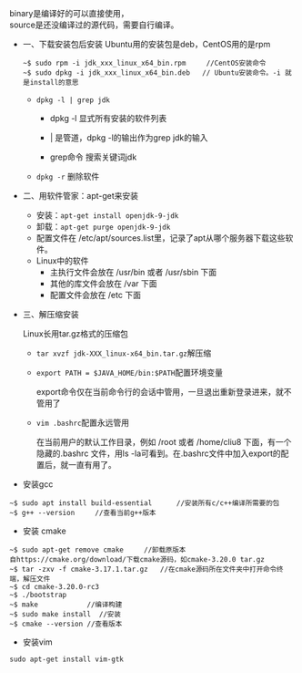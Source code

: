 binary是编译好的可以直接使用，  
source是还没编译过的源代码，需要自行编译。

- 一、下载安装包后安装 
  Ubuntu用的安装包是deb，CentOS用的是rpm

  ```
  ~$ sudo rpm -i jdk_xxx_linux_x64_bin.rpm     //CentOS安装命令
  ~$ sudo dpkg -i jdk_xxx_linux_x64_bin.deb   // Ubuntu安装命令。-i 就是install的意思
  ```

  - `dpkg -l | grep jdk`

    - dpkg -l 显式所有安装的软件列表

    - | 是管道，dpkg -l的输出作为grep jdk的输入
    - grep命令 搜索关键词jdk

  - `dpkg -r`    删除软件

- 二、用软件管家：apt-get来安装
  - 安装：`apt-get install openjdk-9-jdk`
  - 卸载：` apt-get purge openjdk-9-jdk `
  - 配置文件在 /etc/apt/sources.list里，记录了apt从哪个服务器下载这些软件。
  - Linux中的软件
    - 主执行文件会放在 /usr/bin 或者 /usr/sbin 下面
    - 其他的库文件会放在 /var 下面
    - 配置文件会放在 /etc 下面

- 三、解压缩安装

  Linux长用tar.gz格式的压缩包

  - `tar xvzf jdk-XXX_linux-x64_bin.tar.gz`解压缩

  - `export PATH = $JAVA_HOME/bin:$PATH`配置环境变量

    export命令仅在当前命令行的会话中管用，一旦退出重新登录进来，就不管用了

  - `vim .bashrc`配置永远管用

    在当前用户的默认工作目录，例如 /root 或者 /home/cliu8 下面，有一个隐藏的.bashrc 文件，用ls -la可看到。在.bashrc文件中加入export的配置后，就一直有用了。

- 安装gcc
```
~$ sudo apt install build-essential      //安装所有c/c++编译所需要的包
~$ g++ --version     //查看当前g++版本
```
- 安装 cmake
```
~$ sudo apt-get remove cmake     //卸载原版本
自https://cmake.org/download/下载cmake源码，如cmake-3.20.0 tar.gz
~$ tar -zxv -f cmake-3.17.1.tar.gz   //在cmake源码所在文件夹中打开命令终端，解压文件
~$ cd cmake-3.20.0-rc3
~$ ./bootstrap
~$ make            //编译构建
~$ sudo make install  //安装
~$ cmake --version //查看版本
```
- 安装vim
```
sudo apt-get install vim-gtk
```